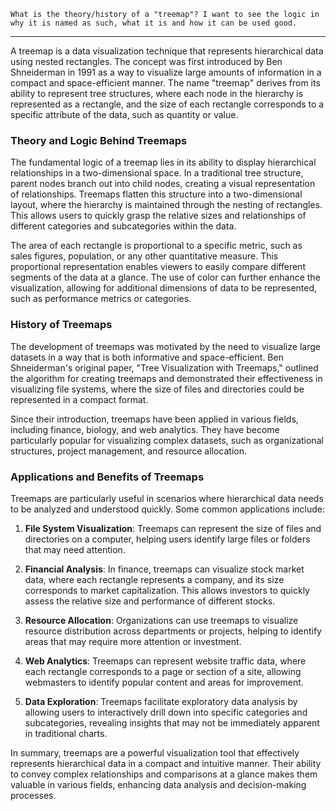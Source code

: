 ```
What is the theory/history of a "treemap"? I want to see the logic in why it is named as such, what it is and how it can be used good.
```

---

A treemap is a data visualization technique that represents hierarchical data using nested rectangles. The concept was first introduced by Ben Shneiderman in 1991 as a way to visualize large amounts of information in a compact and space-efficient manner. The name "treemap" derives from its ability to represent tree structures, where each node in the hierarchy is represented as a rectangle, and the size of each rectangle corresponds to a specific attribute of the data, such as quantity or value.

### Theory and Logic Behind Treemaps

The fundamental logic of a treemap lies in its ability to display hierarchical relationships in a two-dimensional space. In a traditional tree structure, parent nodes branch out into child nodes, creating a visual representation of relationships. Treemaps flatten this structure into a two-dimensional layout, where the hierarchy is maintained through the nesting of rectangles. This allows users to quickly grasp the relative sizes and relationships of different categories and subcategories within the data.

The area of each rectangle is proportional to a specific metric, such as sales figures, population, or any other quantitative measure. This proportional representation enables viewers to easily compare different segments of the data at a glance. The use of color can further enhance the visualization, allowing for additional dimensions of data to be represented, such as performance metrics or categories.

### History of Treemaps

The development of treemaps was motivated by the need to visualize large datasets in a way that is both informative and space-efficient. Ben Shneiderman's original paper, "Tree Visualization with Treemaps," outlined the algorithm for creating treemaps and demonstrated their effectiveness in visualizing file systems, where the size of files and directories could be represented in a compact format.

Since their introduction, treemaps have been applied in various fields, including finance, biology, and web analytics. They have become particularly popular for visualizing complex datasets, such as organizational structures, project management, and resource allocation.

### Applications and Benefits of Treemaps

Treemaps are particularly useful in scenarios where hierarchical data needs to be analyzed and understood quickly. Some common applications include:

1. **File System Visualization**: Treemaps can represent the size of files and directories on a computer, helping users identify large files or folders that may need attention.

2. **Financial Analysis**: In finance, treemaps can visualize stock market data, where each rectangle represents a company, and its size corresponds to market capitalization. This allows investors to quickly assess the relative size and performance of different stocks.

3. **Resource Allocation**: Organizations can use treemaps to visualize resource distribution across departments or projects, helping to identify areas that may require more attention or investment.

4. **Web Analytics**: Treemaps can represent website traffic data, where each rectangle corresponds to a page or section of a site, allowing webmasters to identify popular content and areas for improvement.

5. **Data Exploration**: Treemaps facilitate exploratory data analysis by allowing users to interactively drill down into specific categories and subcategories, revealing insights that may not be immediately apparent in traditional charts.

In summary, treemaps are a powerful visualization tool that effectively represents hierarchical data in a compact and intuitive manner. Their ability to convey complex relationships and comparisons at a glance makes them valuable in various fields, enhancing data analysis and decision-making processes.